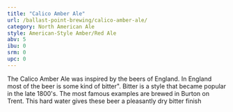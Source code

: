 ```yaml
---
title: "Calico Amber Ale"
url: /ballast-point-brewing/calico-amber-ale/
category: North American Ale
style: American-Style Amber/Red Ale
abv: 5
ibu: 0
srm: 0
upc: 0
---
```

The Calico Amber Ale was inspired by the beers of England. In England most of the beer is some kind of bitter".  Bitter is a style that became popular in the late 1800's. The most famous examples are brewed in Burton on Trent.  This hard water gives these beer a pleasantly dry bitter finish
